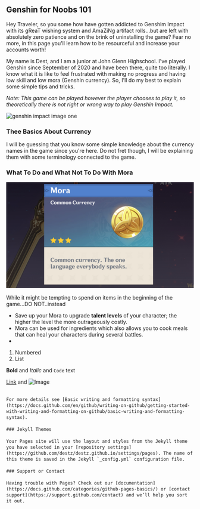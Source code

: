 ## Genshin for Noobs 101

Hey Traveler, so you some how have gotten addicted to Genshim Impact with its gReaT wishing system and AmaZiNg artifact rolls...but are left with absolutely zero patience and on the brink of uninstalling the game? Fear no more, in this page you'll learn how to be resourceful and increase your accounts worth!

My name is Dest, and I am a junior at John Glenn Highschool. I've played Genshin since September of 2020 and have been there, quite too literally. I know what it is like to feel frustrated with making no progress and having low skill and low mora (Genshin currency). So, I'll do my best to explain some simple tips and tricks. 

*Note: This game can be played however the player chooses to play it, so theoretically there is not right or wrong way to play Genshin Impact.*

![genshin impact image one ](https://user-images.githubusercontent.com/106105964/169901950-dd09d0b2-b68e-4296-ae83-ae962f1f1ef1.jpeg)

### Thee Basics About Currency

I will be guessing that you know some simple knowledge about the currency names in the game since you're here. Do not fret though, I will be explaining them with some terminology connected to the game.

### What To Do and What Not To Do With Mora

![mora imgage](https://github.com/destz/destz.github.io/blob/main/What-is-the-value-of-Mora-Genshin-Impact.jpeg)

While it might be tempting to spend on items in the beginning of the game...DO NOT..instead
- Save up your Mora to upgrade **talent levels**
 of your character; the higher the level the more outrageously costly.
- Mora can be used for ingredients which also allows you to cook meals that can heal your characters during several battles.
- 

1. Numbered
2. List

**Bold** and _Italic_ and `Code` text

[Link](url) and ![Image](src)
```

For more details see [Basic writing and formatting syntax](https://docs.github.com/en/github/writing-on-github/getting-started-with-writing-and-formatting-on-github/basic-writing-and-formatting-syntax).

### Jekyll Themes

Your Pages site will use the layout and styles from the Jekyll theme you have selected in your [repository settings](https://github.com/destz/destz.github.io/settings/pages). The name of this theme is saved in the Jekyll `_config.yml` configuration file.

### Support or Contact

Having trouble with Pages? Check out our [documentation](https://docs.github.com/categories/github-pages-basics/) or [contact support](https://support.github.com/contact) and we’ll help you sort it out.
